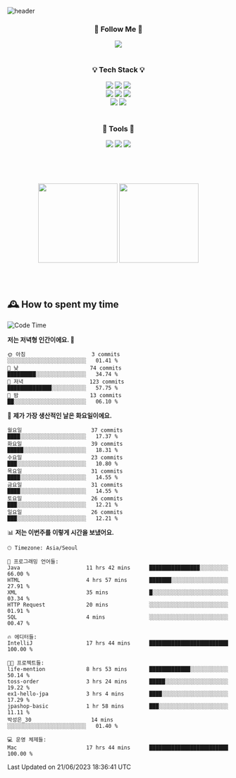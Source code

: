![header](https://capsule-render.vercel.app/api?type=waving&color=0:FFE29F,50:FFA99F,100:FF719A&height=300&fontAlignY=40&section=header&text=sung%20eun&fontSize=80&fontColor=FFFFFF)

<div align="center">
	<h3>🐹  Follow Me  🐹</h3>
	<a href="https://velog.io/@saeun05" target="_blank"><img src="https://img.shields.io/badge/Velog-20C997?style=flat&logo=velog&logoColor=white"/></a><br><br>
	<h3>💡  Tech Stack  💡</h3>
	<img src="https://img.shields.io/badge/Java-0078D4?style=flat"/>
	<img src="https://img.shields.io/badge/Spring-6DB33F?style=flat&logo=spring&logoColor=white"/>
	<img src="https://img.shields.io/badge/SpringBoot-6DB33F?style=flat&logo=springboot&logoColor=white"/><br>
	<img src="https://img.shields.io/badge/HTML5-E34F26?style=flat&logo=html5&logoColor=white"/>
	<img src="https://img.shields.io/badge/CSS3-1572B6?style=flat&logo=css3&logoColor=white"/>
	<img src="https://img.shields.io/badge/jQuery-0769AD?style=flat&logo=jquery&logoColor=white"/><br>
	<img src="https://img.shields.io/badge/MySQL-4479A1?style=flat&logo=mysql&logoColor=white"/>
	<img src="https://img.shields.io/badge/oracle-F80000?style=flat&logo=oracle&logoColor=white"/><br><br>
	<h3>🔦  Tools  🔦</h3>
	<img src="https://img.shields.io/badge/intelliJ IDEA-000000?style=flat&logo=intellijidea&logoColor=white"/>
	<img src="https://img.shields.io/badge/Notion-F9DC3E?style=flat&logo=notion&logoColor=white"/>
	<img src="https://img.shields.io/badge/Git-F05032?style=flat&logo=git&logoColor=white"/><br><br>
</div>

<br><br>

<div align="center">
  <img style="height:180px" src="https://github-readme-stats.vercel.app/api?username=sungeunn&show_icons=true&theme=omni&locale=kr"/>
  <img style="height:180px" src="https://github-readme-stats.vercel.app/api/top-langs/?username=sungeunn&theme=omni&layout=compact&locale=kr"/>
</div>

<br><br>

## 🕰 How to spent my time
<!--START_SECTION:waka-->
![Code Time](http://img.shields.io/badge/Code%20Time-37%20hrs%2037%20mins-blue)

**저는 저녁형 인간이에요. 🦉** 

```text
🌞 아침                     3 commits           ░░░░░░░░░░░░░░░░░░░░░░░░░   01.41 % 
🌆 낮　                     74 commits          █████████░░░░░░░░░░░░░░░░   34.74 % 
🌃 저녁                     123 commits         ██████████████░░░░░░░░░░░   57.75 % 
🌙 밤　                     13 commits          ██░░░░░░░░░░░░░░░░░░░░░░░   06.10 % 
```
📅 **제가 가장 생산적인 날은 화요일이에요.** 

```text
월요일                      37 commits          ████░░░░░░░░░░░░░░░░░░░░░   17.37 % 
화요일                      39 commits          █████░░░░░░░░░░░░░░░░░░░░   18.31 % 
수요일                      23 commits          ███░░░░░░░░░░░░░░░░░░░░░░   10.80 % 
목요일                      31 commits          ████░░░░░░░░░░░░░░░░░░░░░   14.55 % 
금요일                      31 commits          ████░░░░░░░░░░░░░░░░░░░░░   14.55 % 
토요일                      26 commits          ███░░░░░░░░░░░░░░░░░░░░░░   12.21 % 
일요일                      26 commits          ███░░░░░░░░░░░░░░░░░░░░░░   12.21 % 
```


📊 **저는 이번주를 이렇게 시간을 보냈어요.** 

```text
🕑︎ Timezone: Asia/Seoul

💬 프로그래밍 언어들: 
Java                     11 hrs 42 mins      ████████████████░░░░░░░░░   66.00 % 
HTML                     4 hrs 57 mins       ███████░░░░░░░░░░░░░░░░░░   27.91 % 
XML                      35 mins             █░░░░░░░░░░░░░░░░░░░░░░░░   03.34 % 
HTTP Request             20 mins             ░░░░░░░░░░░░░░░░░░░░░░░░░   01.91 % 
SQL                      4 mins              ░░░░░░░░░░░░░░░░░░░░░░░░░   00.47 % 

🔥 에디터들: 
IntelliJ                 17 hrs 44 mins      █████████████████████████   100.00 % 

🐱‍💻 프로젝트들: 
life-mention             8 hrs 53 mins       █████████████░░░░░░░░░░░░   50.14 % 
toss-order               3 hrs 24 mins       █████░░░░░░░░░░░░░░░░░░░░   19.22 % 
ex1-hello-jpa            3 hrs 4 mins        ████░░░░░░░░░░░░░░░░░░░░░   17.29 % 
jpashop-basic            1 hr 58 mins        ███░░░░░░░░░░░░░░░░░░░░░░   11.11 % 
박성은_30                   14 mins             ░░░░░░░░░░░░░░░░░░░░░░░░░   01.40 % 

💻 운영 체제들: 
Mac                      17 hrs 44 mins      █████████████████████████   100.00 % 
```


 Last Updated on 21/06/2023 18:36:41 UTC
<!--END_SECTION:waka-->

